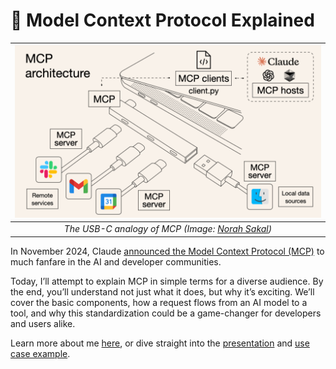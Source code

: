 # 🧠 Model Context Protocol Explained
| ![MCP analogy](image.png) | 
|:--:| 
| *The USB-C analogy of MCP (Image: [Norah Sakal](https://norahsakal.com/blog/mcp-vs-api-model-context-protocol-explained/))* |

In November 2024, Claude [announced the Model Context Protocol (MCP)](https://www.anthropic.com/news/model-context-protocol) to much fanfare in the AI and developer communities.

Today, I’ll attempt to explain MCP in simple terms for a diverse audience. By the end, you’ll understand not just what it does, but why it’s exciting. We’ll cover the basic components, how a request flows from an AI model to a tool, and why this standardization could be a game-changer for developers and users alike.

Learn more about me [here](about.md), or dive straight into the [presentation](presentation.md) and [use case example](example.md).
